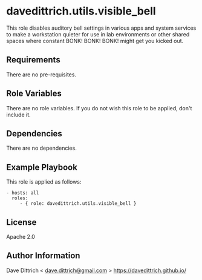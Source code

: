 davedittrich.utils.visible_bell
===============================

This role disables auditory bell settings in various apps and system services
to make a workstation quieter for use in lab environments or other shared
spaces where constant BONK! BONK! BONK! might get you kicked out.

Requirements
------------

There are no pre-requisites.

Role Variables
--------------

There are no role variables. If you do not wish this role to be applied, don't include it.

Dependencies
------------

There are no dependencies.

Example Playbook
----------------

This role is applied as follows:

    - hosts: all
      roles:
         - { role: davedittrich.utils.visible_bell }

License
-------

Apache 2.0

Author Information
------------------

Dave Dittrich < dave.dittrich@gmail.com >
https://davedittrich.github.io/
